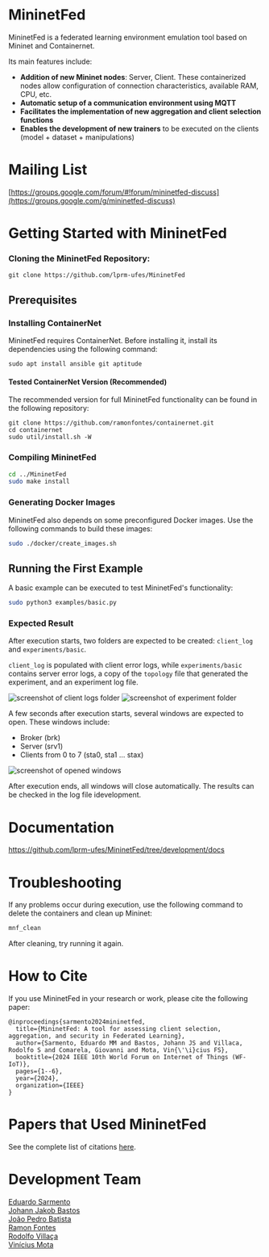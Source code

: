 # MininetFed

MininetFed is a federated learning environment emulation tool based on Mininet and Containernet.

Its main features include:

- **Addition of new Mininet nodes**: Server, Client. These containerized nodes allow configuration of connection characteristics, available RAM, CPU, etc.
- **Automatic setup of a communication environment using MQTT**
- **Facilitates the implementation of new aggregation and client selection functions**
- **Enables the development of new trainers** to be executed on the clients (model + dataset + manipulations)


# Mailing List  
[https://groups.google.com/forum/#!forum/mininetfed-discuss](https://groups.google.com/g/mininetfed-discuss)

# Getting Started with MininetFed


### Cloning the MininetFed Repository:

```
git clone https://github.com/lprm-ufes/MininetFed
```

## Prerequisites

### Installing ContainerNet

MininetFed requires ContainerNet. Before installing it, install its dependencies using the following command:

```
sudo apt install ansible git aptitude
```

#### Tested ContainerNet Version (Recommended)

The recommended version for full MininetFed functionality can be found in the following repository:

```
git clone https://github.com/ramonfontes/containernet.git
cd containernet
sudo util/install.sh -W
```

### Compiling MininetFed

```bash
cd ../MininetFed
sudo make install
```

### Generating Docker Images

MininetFed also depends on some preconfigured Docker images. Use the following commands to build these images:

```bash
sudo ./docker/create_images.sh
```

<!--
## Installing MininetFed

 To install, simply run the installation script:

```bash
sudo ./scripts/install.sh
```
-->

## Running the First Example

A basic example can be executed to test MininetFed's functionality:

```bash
sudo python3 examples/basic.py
```

### Expected Result

After execution starts, two folders are expected to be created: `client_log` and `experiments/basic`.

`client_log` is populated with client error logs, while `experiments/basic` contains server error logs, a copy of the `topology` file that generated the experiment, and an experiment log file.

<img src="https://github.com/lprm-ufes/MininetFed/blob/main/imgs/client_log.png" alt="screenshot of client logs folder" />
<img src="https://github.com/lprm-ufes/MininetFed/blob/main/imgs/results.png" alt="screenshot of experiment folder" />

A few seconds after execution starts, several windows are expected to open. These windows include:

- Broker (brk)
- Server (srv1)
- Clients from 0 to 7 (sta0, sta1 ... stax)

<img src="https://github.com/lprm-ufes/MininetFed/blob/main/imgs/execution.png" alt="screenshot of opened windows" />

After execution ends, all windows will close automatically. The results can be checked in the log file idevelopment.

# Documentation

https://github.com/lprm-ufes/MininetFed/tree/development/docs

# Troubleshooting

If any problems occur during execution, use the following command to delete the containers and clean up Mininet:

```bash
mnf_clean
```

After cleaning, try running it again.

# How to Cite

If you use MininetFed in your research or work, please cite the following paper:

```
@inproceedings{sarmento2024mininetfed,  
  title={MininetFed: A tool for assessing client selection, aggregation, and security in Federated Learning},  
  author={Sarmento, Eduardo MM and Bastos, Johann JS and Villaca, Rodolfo S and Comarela, Giovanni and Mota, Vin{\'\i}cius FS},  
  booktitle={2024 IEEE 10th World Forum on Internet of Things (WF-IoT)},  
  pages={1--6},  
  year={2024},  
  organization={IEEE}  
}  
```

# Papers that Used MininetFed

See the complete list of citations [here](docs/en/citations.md).

# Development Team

[Eduardo Sarmento](https://github.com/eduardo-sarmento)  
[Johann Jakob Bastos](https://github.com/jjakob10)  
[João Pedro Batista](https://github.com/joaoBatista04)  
[Ramon Fontes](https://github.com/ramonfontes)  
[Rodolfo Villaça](https://github.com/rodolfovillaca)  
[Vinícius Mota](https://github.com/vfsmota)  

